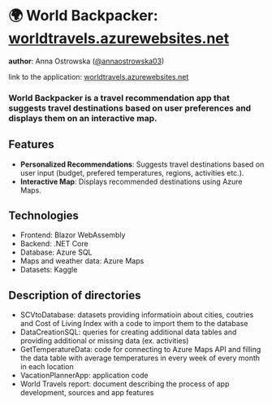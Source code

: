 # 🌍 World Backpacker: [worldtravels.azurewebsites.net](https://worldtravels.azurewebsites.net/)
**author**: Anna Ostrowska ([@annaostrowska03](https://github.com/annaostrowska03))

link to the application: [worldtravels.azurewebsites.net](https://worldtravels.azurewebsites.net/)

### **World Backpacker** is a travel recommendation app that suggests travel destinations based on user preferences and displays them on an interactive map.


## Features

- **Personalized Recommendations**: Suggests travel destinations based on user input (budget, prefered temperatures, regions, activities etc.).
- **Interactive Map**: Displays recommended destinations using Azure Maps.


## Technologies
- Frontend: Blazor WebAssembly
- Backend: .NET Core
- Database: Azure SQL
- Maps and weather data: Azure Maps
- Datasets: Kaggle


## Description of directories
- SCVtoDatabase: datasets providing informatioin about cities, coutries and Cost of Living Index with a code to import them to the database
- DataCreationSQL: queries for creating additional data tables and providing additional or missing data (ex. activities)
- GetTemperatureData: code for connecting to Azure Maps API and filling the data table with average temperatures in every week of every month in each location
- VacationPlannerApp: application code
- World Travels report: document describing the process of app development, sources and app features

